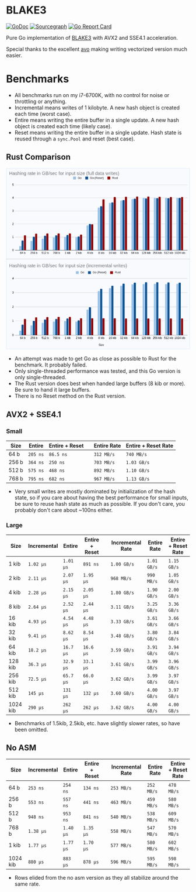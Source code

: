 # BLAKE3
[![GoDoc](https://godoc.org/github.com/zeebo/blake3?status.svg)](https://godoc.org/github.com/zeebo/blake3)
[![Sourcegraph](https://sourcegraph.com/github.com/zeebo/blake3/-/badge.svg)](https://sourcegraph.com/github.com/zeebo/blake3?badge)
[![Go Report Card](https://goreportcard.com/badge/github.com/zeebo/blake3)](https://goreportcard.com/report/github.com/zeebo/blake3)

Pure Go implementation of [BLAKE3](https://blake3.io) with AVX2 and SSE4.1 acceleration.

Special thanks to the excellent [avo](https://github.com/mmcloughlin/avo) making writing vectorized version much easier.

# Benchmarks

- All benchmarks run on my i7-6700K, with no control for noise or throttling or anything.
- Incremental means writes of 1 kilobyte. A new hash object is created each time (worst case).
- Entire means writing the entire buffer in a single update. A new hash object is created each time (likely case).
- Reset means writing the entire buffer in a single update. Hash state is reused through a `sync.Pool` and reset (best case).

## Rust Comparison

![barchart](/assets/barchart.png)

- An attempt was made to get Go as close as possible to Rust for the benchmark. It probably failed.
- Only single-threaded performance was tested, and this Go version is only single-threaded.
- The Rust version does best when handed large buffers (8 kib or more). Be sure to hand it large buffers.
- There is no Reset method on the Rust version.

## AVX2 + SSE4.1

### Small

| Size   | Entire     | Entire + Reset | | Entire Rate  | Entire + Reset Rate |
|--------|------------|----------------|-|--------------|---------------------|
| 64 b   |  `205 ns`  |  `86.5 ns`     | |  `312 MB/s`  |   `740 MB/s`        |
| 256 b  |  `364 ns`  |   `250 ns`     | |  `703 MB/s`  |  `1.03 GB/s`        |
| 512 b  |  `575 ns`  |   `468 ns`     | |  `892 MB/s`  |  `1.10 GB/s`        |
| 768 b  |  `795 ns`  |   `682 ns`     | |  `967 MB/s`  |  `1.13 GB/s`        |

- Very small writes are mostly dominated by initialization of the hash state, so if you care about having the best performance for small inputs, be sure to reuse hash state as much as possible. If you don't care, you probably don't care about ~100ns either.

### Large

| Size          | Incremental | Entire      | Entire + Reset | | Incremental Rate | Entire Rate   | Entire + Reset Rate |
|---------------|-------------|-------------|----------------|-|------------------|---------------|---------------------|
| 1 kib         |  `1.02 µs`  |  `1.01 µs`  |   `891 ns`     | |  `1.00 GB/s`     |  `1.01 GB/s`  |  `1.15 GB/s`        |
| 2 kib         |  `2.11 µs`  |  `2.07 µs`  |  `1.95 µs`     | |   `968 MB/s`     |   `990 MB/s`  |  `1.05 GB/s`        |
| 4 kib         |  `2.28 µs`  |  `2.15 µs`  |  `2.05 µs`     | |  `1.80 GB/s`     |  `1.90 GB/s`  |  `2.00 GB/s`        |
| 8 kib         |  `2.64 µs`  |  `2.52 µs`  |  `2.44 µs`     | |  `3.11 GB/s`     |  `3.25 GB/s`  |  `3.36 GB/s`        |
| 16 kib        |  `4.93 µs`  |  `4.54 µs`  |  `4.48 µs`     | |  `3.33 GB/s`     |  `3.61 GB/s`  |  `3.66 GB/s`        |
| 32 kib        |  `9.41 µs`  |  `8.62 µs`  |  `8.54 µs`     | |  `3.48 GB/s`     |  `3.80 GB/s`  |  `3.84 GB/s`        |
| 64 kib        |  `18.2 µs`  |  `16.7 µs`  |  `16.6 µs`     | |  `3.59 GB/s`     |  `3.91 GB/s`  |  `3.94 GB/s`        |
| 128 kib       |  `36.3 µs`  |  `32.9 µs`  |  `33.1 µs`     | |  `3.61 GB/s`     |  `3.99 GB/s`  |  `3.96 GB/s`        |
| 256 kib       |  `72.5 µs`  |  `65.7 µs`  |  `66.0 µs`     | |  `3.62 GB/s`     |  `3.99 GB/s`  |  `3.97 GB/s`        |
| 512 kib       |   `145 µs`  |   `131 µs`  |   `132 µs`     | |  `3.60 GB/s`     |  `4.00 GB/s`  |  `3.97 GB/s`        |
| 1024 kib      |   `290 µs`  |   `262 µs`  |   `262 µs`     | |  `3.62 GB/s`     |  `4.00 GB/s`  |  `4.00 GB/s`        |

- Benchmarks of 1.5kib, 2.5kib, etc. have slightly slower rates, so have been omitted.

## No ASM

| Size          | Incremental | Entire      | Entire + Reset | | Incremental Rate | Entire Rate  | Entire + Reset Rate |
|---------------|-------------|-------------|----------------|-|------------------|--------------|---------------------|
| 64 b          |   `253 ns`  |   `254 ns`  |   `134 ns`     | |  `253 MB/s`      |  `252 MB/s`  |  `478 MB/s`         |
| 256 b         |   `553 ns`  |   `557 ns`  |   `441 ns`     | |  `463 MB/s`      |  `459 MB/s`  |  `580 MB/s`         |
| 512 b         |   `948 ns`  |   `953 ns`  |   `841 ns`     | |  `540 MB/s`      |  `538 MB/s`  |  `609 MB/s`         |
| 768 b         |  `1.38 µs`  |  `1.40 µs`  |  `1.35 µs`     | |  `558 MB/s`      |  `547 MB/s`  |  `570 MB/s`         |
| 1 kib         |  `1.77 µs`  |  `1.77 µs`  |  `1.70 µs`     | |  `577 MB/s`      |  `580 MB/s`  |  `602 MB/s`         |
|               |             |             |                | |                  |              |                     |
| 1024 kib      |   `880 µs`  |   `883 µs`  |   `878 µs`     | |  `596 MB/s`      |  `595 MB/s`  |  `598 MB/s`         |

- Rows elided from the no asm version as they all stabilize around the same rate.
